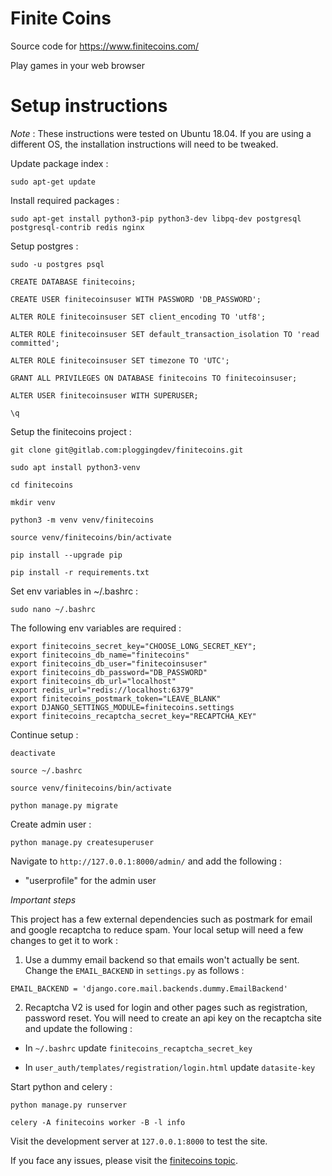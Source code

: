 # Finite Coins

Source code for https://www.finitecoins.com/

Play games in your web browser

# Setup instructions

*Note* : These instructions were tested on Ubuntu 18.04. If you are using a different OS, the installation instructions will need to be tweaked.

Update package index :

```
sudo apt-get update
```

Install required packages :

```
sudo apt-get install python3-pip python3-dev libpq-dev postgresql postgresql-contrib redis nginx
```

Setup postgres :

```
sudo -u postgres psql

CREATE DATABASE finitecoins;

CREATE USER finitecoinsuser WITH PASSWORD 'DB_PASSWORD';

ALTER ROLE finitecoinsuser SET client_encoding TO 'utf8';

ALTER ROLE finitecoinsuser SET default_transaction_isolation TO 'read committed';

ALTER ROLE finitecoinsuser SET timezone TO 'UTC';

GRANT ALL PRIVILEGES ON DATABASE finitecoins TO finitecoinsuser;

ALTER USER finitecoinsuser WITH SUPERUSER;

\q
```

Setup the finitecoins project :

```
git clone git@gitlab.com:ploggingdev/finitecoins.git

sudo apt install python3-venv

cd finitecoins

mkdir venv

python3 -m venv venv/finitecoins

source venv/finitecoins/bin/activate

pip install --upgrade pip

pip install -r requirements.txt
```

Set env variables in ~/.bashrc :

```
sudo nano ~/.bashrc
```

The following env variables are required :

```
export finitecoins_secret_key="CHOOSE_LONG_SECRET_KEY";
export finitecoins_db_name="finitecoins"
export finitecoins_db_user="finitecoinsuser"
export finitecoins_db_password="DB_PASSWORD"
export finitecoins_db_url="localhost"
export redis_url="redis://localhost:6379"
export finitecoins_postmark_token="LEAVE_BLANK"
export DJANGO_SETTINGS_MODULE=finitecoins.settings
export finitecoins_recaptcha_secret_key="RECAPTCHA_KEY"
```

Continue setup :

```
deactivate

source ~/.bashrc

source venv/finitecoins/bin/activate

python manage.py migrate
```

Create admin user :

```
python manage.py createsuperuser
```

Navigate to `http://127.0.0.1:8000/admin/` and add the following :

* "userprofile" for the admin user

*Important steps*

This project has a few external dependencies such as postmark for email and google recaptcha to reduce spam. Your local setup will need a few changes to get it to work :

1. Use a dummy email backend so that emails won't actually be sent. Change the `EMAIL_BACKEND` in `settings.py` as follows :

```
EMAIL_BACKEND = 'django.core.mail.backends.dummy.EmailBackend'
```

2. Recaptcha V2 is used for login and other pages such as registration, password reset. You will need to create an api key on the recaptcha site and update the following :

* In `~/.bashrc` update `finitecoins_recaptcha_secret_key`

* In `user_auth/templates/registration/login.html` update `datasite-key`

Start python and celery :

```
python manage.py runserver

celery -A finitecoins worker -B -l info
```

Visit the development server at `127.0.0.1:8000` to test the site.

If you face any issues, please visit the [finitecoins topic](https://www.hackerschat.net/topics/finitecoins/).